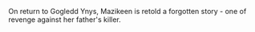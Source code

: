 On return to Gogledd Ynys, Mazikeen is retold a forgotten story - one of revenge against her father's killer.